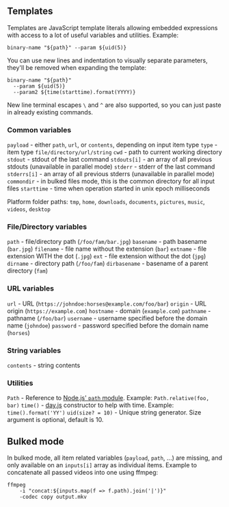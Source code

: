 ## Templates

Templates are JavaScript template literals allowing embedded expressions with access to a lot of useful variables and utilities. Example:

```
binary-name "${path}" --param ${uid(5)}
```

You can use new lines and indentation to visually separate parameters, they'll be removed when expanding the template:

```
binary-name "${path}"
  --param ${uid(5)}
  --param2 ${time(starttime).format(YYYY)}
```

New line terminal escapes `\` and `^` are also supported, so you can just paste in already existing commands.

### Common variables

`payload` - either `path`, `url`, or `contents`, depending on input item type
`type` - item type `file/directory/url/string`
`cwd` - path to current working directory
`stdout` - stdout of the last command
`stdouts[i]` - an array of all previous stdouts (unavailable in parallel mode)
`stderr` - stderr of the last command
`stderrs[i]` - an array of all previous stderrs (unavailable in parallel mode)
`commondir` - in bulked files mode, this is the common directory for all input files
`starttime` - time when operation started in unix epoch milliseconds

Platform folder paths:
`tmp`, `home`, `downloads`, `documents`, `pictures`, `music`, `videos`, `desktop`

### File/Directory variables

`path` - file/directory path (`/foo/fam/bar.jpg`)
`basename` - path basename (`bar.jpg`)
`filename` - file name without the extension (`bar`)
`extname` - file extension WITH the dot (`.jpg`)
`ext` - file extension without the dot (`jpg`)
`dirname` - directory path (`/foo/fam`)
`dirbasename` - basename of a parent directory (`fam`)

### URL variables

`url` - URL (`https://johndoe:horses@example.com/foo/bar`)
`origin` - URL origin (`https://example.com`)
`hostname` - domain (`example.com`)
`pathname` - pathname (`/foo/bar`)
`username` - username specified before the domain name (`johndoe`)
`password` - password specified before the domain name (`horses`)

### String variables

`contents` - string contents

### Utilities

`Path` - Reference to <a href="https://nodejs.org/api/path.html">Node.js' `path` module</a>. Example: `Path.relative(foo, bar)`
`time()` - <a href="https://day.js.org/docs/en/display/format">day.js</a> constructor to help with time. Example: `time().format('YY')`
`uid(size? = 10)` - Unique string generator. Size argument is optional, default is 10.

## Bulked mode

In bulked mode, all item related variables (`payload`, `path`, ...) are missing, and only available on an `inputs[i]` array as individual items. Example to concatenate all passed videos into one using ffmpeg:

```
ffmpeg
	-i "concat:${inputs.map(f => f.path).join('|')}"
	-codec copy output.mkv
```
